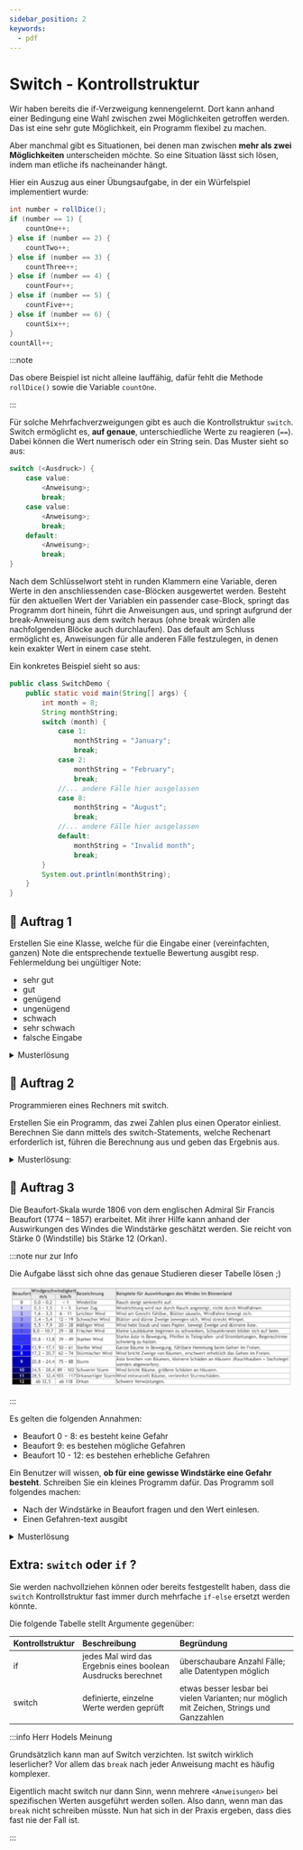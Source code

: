 ```yaml
---
sidebar_position: 2
keywords:
  - pdf
---
```


# Switch - Kontrollstruktur

Wir haben bereits die if-Verzweigung kennengelernt. Dort kann anhand einer
Bedingung eine Wahl zwischen zwei Möglichkeiten getroffen werden. Das ist eine
sehr gute Möglichkeit, ein Programm flexibel zu machen.

Aber manchmal gibt es Situationen, bei denen man zwischen **mehr als zwei
Möglichkeiten** unterscheiden möchte. So eine Situation lässt sich lösen, indem
man etliche ifs nacheinander hängt.

Hier ein Auszug aus einer Übungsaufgabe, in der ein Würfelspiel implementiert
wurde:

```java
int number = rollDice();
if (number == 1) {
    countOne++;
} else if (number == 2) {
    countTwo++;
} else if (number == 3) {
    countThree++;
} else if (number == 4) {
    countFour++;
} else if (number == 5) {
    countFive++;
} else if (number == 6) {
    countSix++;
}
countAll++;
```

:::note

Das obere Beispiel ist nicht alleine lauffähig, dafür fehlt die Methode
`rollDice()` sowie die Variable `countOne`.

:::

Für solche Mehrfachverzweigungen gibt es auch die Kontrollstruktur `switch`.
Switch ermöglicht es, **auf genaue**, unterschiedliche Werte zu reagieren
(`==`). Dabei können die Wert numerisch oder ein String sein. Das Muster sieht
so aus:

```java
switch (<Ausdruck>) {
    case value:
        <Anweisung>;
        break;
    case value:
        <Anweisung>;
        break;
    default:
        <Anweisung>;
        break;
}
```

Nach dem Schlüsselwort steht in runden Klammern eine Variable, deren Werte in
den anschliessenden case-Blöcken ausgewertet werden. Besteht für den aktuellen
Wert der Variablen ein passender case-Block, springt das Programm dort hinein,
führt die Anweisungen aus, und springt aufgrund der break-Anweisung aus dem
switch heraus (ohne break würden alle nachfolgenden Blöcke auch durchlaufen).
Das default am Schluss ermöglicht es, Anweisungen für alle anderen Fälle
festzulegen, in denen kein exakter Wert in einem case steht.

Ein konkretes Beispiel sieht so aus:

```java
public class SwitchDemo {
    public static void main(String[] args) {
        int month = 8;
        String monthString;
        switch (month) {
            case 1:
                monthString = "January";
                break;
            case 2:
                monthString = "February";
                break;
            //... andere Fälle hier ausgelassen
            case 8:
                monthString = "August";
                break;
            //... andere Fälle hier ausgelassen
            default:
                monthString = "Invalid month";
                break;
        }
        System.out.println(monthString);
    }
}
```

<!-- :::tip -->

<!-- Häufig kann ein `switch` durch einen `array` elegant ersetzt werden: -->

<!-- ```java -->
<!-- int month = 8; -->
<!-- String[] monthStrings = { -->
<!--     "January", "February", "March", "April", "May", "June", -->
<!--     "July", "August", "October", "November", "December" -->
<!-- } -->
<!-- if (month < monthStrings.length) { // prüft ob `month` gültig ist -->
<!--     System.out.println(monthStrings[month - 1]); -->
<!-- } else { -->
<!--     System.out.println("Invalid month"); -->
<!-- } -->
<!-- ``` -->

<!-- ::: -->

## :pencil: Auftrag 1

Erstellen Sie eine Klasse, welche für die Eingabe einer (vereinfachten, ganzen)
Note die entsprechende textuelle Bewertung ausgibt resp. Fehlermeldung bei
ungültiger Note:

- sehr gut
- gut
- genügend
- ungenügend
- schwach
- sehr schwach
- falsche Eingabe

<details><summary>Musterlösung</summary>

```java
import mytools.StdInput;

public class A1GradesToText {

	public static void main(String[] args) {

		System.out.print("Note eingeben: ");
		int grade = StdInput.readInt();
		String gradeText = "";

		switch (grade) {
		case 1:
			gradeText = "sehr schwach";
			break;
		case 2:
			gradeText = "schwach";
			break;
		case 3:
			gradeText = "ungenügend";
			break;
		case 4:
			gradeText = "genügend";
			break;
		case 5:
			gradeText = "gut";
			break;
		case 6:
			gradeText = "sehr gut";
			break;
		default:
			gradeText = "falsche Eingabe";
			break;
		}
		System.out.println(gradeText);
	}

}
```

</details>

## :pencil: Auftrag 2

Programmieren eines Rechners mit switch.

Erstellen Sie ein Programm, das zwei Zahlen plus einen Operator einliest.
Berechnen Sie dann mittels des switch-Statements, welche Rechenart erforderlich
ist, führen die Berechnung aus und geben das Ergebnis aus.

<details><summary>Musterlösung:</summary>

```java
import mytools.StdInput;

public class A2Calculator {

	public static void main(String[] args) {
		double firstNumber = StdInput.readDouble("Zahl 1 eingeben: ");
		double secondNumber = StdInput.readDouble("Zahl 2 eingeben: ");
		char operator = StdInput.readChar("Operator eingeben: ");
		double res = 0;

		switch(operator) {
            case '+':
                res = firstNumber + secondNumber;
                break;
            case '-':
                res = firstNumber - secondNumber;
                break;
            case '*':
                res = firstNumber * secondNumber;
                break;
            case '/':
                res = firstNumber / secondNumber;
                break;
		}

		System.out.println("Resultat: " + res);
	}
}
```

</details>

## :pencil: Auftrag 3

Die Beaufort-Skala wurde 1806 von dem englischen Admiral Sir Francis Beaufort
(1774 – 1857) erarbeitet. Mit ihrer Hilfe kann anhand der Auswirkungen des
Windes die Windstärke geschätzt werden. Sie reicht von Stärke 0 (Windstille) bis
Stärke 12 (Orkan).

:::note nur zur Info

Die Aufgabe lässt sich ohne das genaue Studieren dieser Tabelle lösen ;)

![](./images/beauford-skala.jpg)

:::

Es gelten die folgenden Annahmen:

- Beaufort 0 - 8: es besteht keine Gefahr
- Beaufort 9: es bestehen mögliche Gefahren
- Beaufort 10 - 12: es bestehen erhebliche Gefahren

Ein Benutzer will wissen, **ob für eine gewisse Windstärke eine Gefahr
besteht**. Schreiben Sie ein kleines Programm dafür. Das Programm soll folgendes
machen:

- Nach der Windstärke in Beaufort fragen und den Wert einlesen.
- Einen Gefahren-text ausgibt

<details><summary>Musterlösung</summary>

```java
import mytools.StdInput;

public class A3Beaufort {

	public static void main(String[] args) {
		System.out.print("Beaufort-Stufe: ");
		int level = StdInput.readInt();

		switch(level) {
			case 0: // wenn kein `brake` steht springt es zur nächsten Anweisung
			case 1: // wenn kein `brake` steht springt es zur nächsten Anweisung
			case 2: // wenn kein `brake` steht springt es zur nächsten Anweisung
			case 3: // wenn kein `brake` steht springt es zur nächsten Anweisung
			case 4: // wenn kein `brake` steht springt es zur nächsten Anweisung
			case 5: // wenn kein `brake` steht springt es zur nächsten Anweisung
			case 6: // wenn kein `brake` steht springt es zur nächsten Anweisung
			case 7: // wenn kein `brake` steht springt es zur nächsten Anweisung
			case 8:
                // wird von 0-8 ausgeführt
				System.out.println("Es besteht keine Gefahr.");
				break;

			case 9:
				System.out.println("Es bestehen moegliche Gefahren.");
				break;

			case 10: // wenn kein `brake` steht springt es zur nächsten Anweisung
			case 11: // wenn kein `brake` steht springt es zur nächsten Anweisung
			case 12:
                // wird von 10-12 ausgeführt
				System.out.println("Es bestehen erhebliche Gefahren.");
				break;

			default:
				System.out.println("Ungueltige Eingabe");
		}
	}

}
```

Wie ich finde, ist auch hier `if` eleganter:

```java
import mytools.StdInput;

public class A3BeaufortIf {

	public static void main(String[] args) {
		System.out.print("Beaufort-Stufe: ");
		int level = StdInput.readInt();

        if (level <= 8) {
            System.out.println("Es besteht keine Gefahr.");
        } else if (level == 9) {
            System.out.println("Es bestehen moegliche Gefahren.");
        } else if (level <= 12) {
            System.out.println("Es bestehen erhebliche Gefahren.");
        } else {
            System.out.println("Ungueltige Eingabe");
        }
	}

}

```

</details>

## Extra: `switch` oder `if` ?

Sie werden nachvollziehen können oder bereits festgestellt haben, dass die
`switch` Kontrollstruktur fast immer durch mehrfache `if-else` ersetzt werden
könnte.

Die folgende Tabelle stellt Argumente gegenüber:

| Kontrollstruktur | Beschreibung                                                  | Begründung                                                                                |
| :--------------- | :------------------------------------------------------------ | :---------------------------------------------------------------------------------------- |
| if               | jedes Mal wird das Ergebnis eines boolean Ausdrucks berechnet | überschaubare Anzahl Fälle; alle Datentypen möglich                                       |
| switch           | definierte, einzelne Werte werden geprüft                     | etwas besser lesbar bei vielen Varianten; nur möglich mit Zeichen, Strings und Ganzzahlen |

:::info Herr Hodels Meinung

Grundsätzlich kann man auf Switch verzichten. Ist switch wirklich leserlicher?
Vor allem das `break` nach jeder Anweisung macht es häufig komplexer.

Eigentlich macht switch nur dann Sinn, wenn mehrere `<Anweisungen>` bei
spezifischen Werten ausgeführt werden sollen. Also dann, wenn man das `break`
nicht schreiben müsste. Nun hat sich in der Praxis ergeben, dass dies fast nie
der Fall ist.

:::
